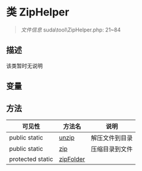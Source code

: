 #  类 ZipHelper

> *文件信息* suda\tool\ZipHelper.php: 21~84



## 描述

该类暂时无说明


## 变量


## 方法


| 可见性 | 方法名 | 说明 |
|--------|-------|------|
| public static|[unzip](ZipHelper/unzip.md) | 解压文件到目录 |
| public static|[zip](ZipHelper/zip.md) | 压缩目录到文件 |
| protected static|[zipFolder](ZipHelper/zipFolder.md) |  |
